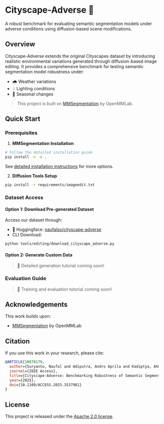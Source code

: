 # Cityscape-Adverse 🌆

A robust benchmark for evaluating semantic segmentation models under adverse conditions using diffusion-based scene modifications.

## Overview

Cityscape-Adverse extends the original Cityscapes dataset by introducing realistic environmental variations generated through diffusion-based image editing. It provides a comprehensive benchmark for testing semantic segmentation model robustness under:

- 🌧️ Weather variations
- 💡 Lighting conditions
- 🍂 Seasonal changes

> This project is built on [MMSegmentation](https://github.com/open-mmlab/mmsegmentation) by OpenMMLab.

## Quick Start

### Prerequisites

1. **MMSegmentation Installation**
```bash
# Follow the detailed installation guide
pip install -v -e .
```
See [detailed installation instructions](docs/en/get_started.md#installation) for more options.

2. **Diffusion Tools Setup**
```bash
pip install -r requirements/imageedit.txt
```

### Dataset Access

#### Option 1: Download Pre-generated Dataset
Access our dataset through:
- 🤗 Huggingface: [naufalso/cityscape-adverse](https://huggingface.co/datasets/naufalso/cityscape-adverse)
- CLI Download:
```bash
python tools/editing/download_cityscape_adverse.py
```

#### Option 2: Generate Custom Data
> 📝 Detailed generation tutorial coming soon!

### Evaluation Guide
> 📝 Training and evaluation tutorial coming soon!

## Acknowledgements

This work builds upon:
- [MMSegmentation](https://github.com/open-mmlab/mmsegmentation) by OpenMMLab

## Citation

If you use this work in your research, please cite:

```bibtex
@ARTICLE{10870179,
  author={Suryanto, Naufal and Adiputra, Andro Aprila and Kadiptya, Ahmada Yusril and Le, Thi-Thu-Huong and Pratama, Derry and Kim, Yongsu and Kim, Howon},
  journal={IEEE Access}, 
  title={Cityscape-Adverse: Benchmarking Robustness of Semantic Segmentation with Realistic Scene Modifications via Diffusion-Based Image Editing}, 
  year={2025},
  doi={10.1109/ACCESS.2025.3537981}
}
```

## License
This project is released under the [Apache 2.0 license](LICENSE).